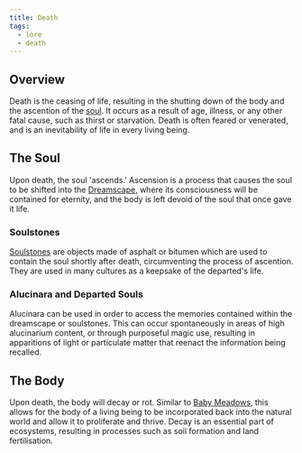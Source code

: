 ```yaml
---
title: Death
tags:
  - lore
  - death
---
```

## Overview
Death is the ceasing of life, resulting in the shutting down of the body and the ascention of the [soul](cosmology-1/darkness.md). It occurs as a result of age, illness, or any other fatal cause, such as thirst or starvation. Death is often feared or venerated, and is an inevitability of life in every living being.
## The Soul
Upon death, the soul 'ascends.' Ascension is a process that causes the soul to be shifted into the [Dreamscape](cosmology-1/the-realms.md), where its consciousness will be contained for eternity, and the body is left devoid of the soul that once gave it life.
### Soulstones
[Soulstones](phenomena/soulstones.md) are objects made of asphalt or bitumen which are used to contain the soul shortly after death, circumventing the process of ascention. They are used in many cultures as a keepsake of the departed's life.
### Alucinara and Departed Souls
Alucinara can be used in order to access the memories contained within the dreamscape or soulstones. This can occur spontaneously in areas of high alucinarium content, or through purposeful magic use, resulting in apparitions of light or particulate matter that reenact the information being recalled.
## The Body
Upon death, the body will decay or rot. Similar to [Baby Meadows](cosmology/celestial-beings/the-petrified-child.md), this allows for the body of a living being to be incorporated back into the natural world and allow it to proliferate and thrive. Decay is an essential part of ecosystems, resulting in processes such as soil formation and land fertilisation.